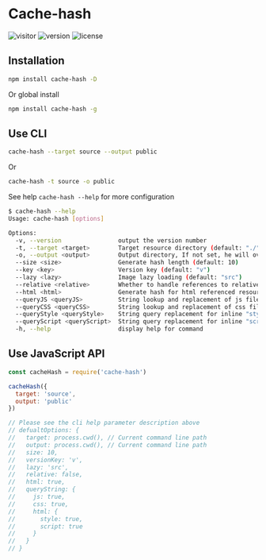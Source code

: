 # Cache-hash

![visitor](https://visitor_badge.deta.dev/?pageID=github.Lete114.cache-hash)
![version](https://img.shields.io/npm/v/cache-hash?color=critical&logo=npm)
![license](https://img.shields.io/npm/l/cache-hash?color=ee5535)

## Installation

```bash
npm install cache-hash -D
```

Or global install

```bash
npm install cache-hash -g
```

## Use CLI

```bash
cache-hash --target source --output public
```

Or

```bash
cache-hash -t source -o public
```

See help `cache-hash --help` for more configuration

```bash
$ cache-hash --help
Usage: cache-hash [options]

Options:
  -v, --version                output the version number
  -t, --target <target>        Target resource directory (default: "./")
  -o, --output <output>        Output directory, If not set, he will overwrite the "target" content
  --size <size>                Generate hash length (default: 10)
  --key <key>                  Version key (default: "v")
  --lazy <lazy>                Image lazy loading (default: "src")
  --relative <relative>        Whether to handle references to relative paths (unstable) (default: false)
  --html <html>                Generate hash for html referenced resources (default: true)
  --queryJS <queryJS>          String lookup and replacement of js file content (default: true)
  --queryCSS <queryCSS>        String lookup and replacement of css file content (default: true)
  --queryStyle <queryStyle>    String query replacement for inline "style" tags in html file content (default: true)
  --queryScript <queryScript>  String query replacement for inline "script" tags in html file content (default: true)
  -h, --help                   display help for command
```

## Use JavaScript API

```js
const cacheHash = require('cache-hash')

cacheHash({
  target: 'source',
  output: 'public'
})

// Please see the cli help parameter description above
// defualtOptions: {
//   target: process.cwd(), // Current command line path
//   output: process.cwd(), // Current command line path
//   size: 10,
//   versionKey: 'v',
//   lazy: 'src',
//   relative: false,
//   html: true,
//   queryString: {
//     js: true,
//     css: true,
//     html: {
//       style: true,
//       script: true
//     }
//   }
// }
```
